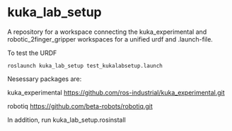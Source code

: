 # kuka_lab_setup
A repository for a workspace connecting the kuka_experimental and 
robotic_2finger_gripper workspaces for a unified urdf and .launch-file.

To test the URDF

```
roslaunch kuka_lab_setup test_kukalabsetup.launch
```

Nesessary packages are:

kuka_experimental
https://github.com/ros-industrial/kuka_experimental.git

robotiq
https://github.com/beta-robots/robotiq.git

In addition, run
kuka_lab_setup.rosinstall
